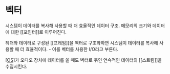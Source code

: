 # 벡터

시스템이 데이터를 복사해 사용할 때 더 효율적인 데이터 구조.
메모리의 크기와 데이터에 대한 [[포인터]]로 이루어진다.

헤더와 데이터로 구성된 [[프레임]]을 벡터로 구조화하면 시스템이 데이터를 복사해 사용할 때 더 효율적이다. - 이를 벡터를 사용한 I/O라고 부른다.

[[OS]]가 오디오 장치에 데이터를 쓸 때도 벡터로 묶인 연속적인 데이터의 [[스트림]]을 수집시킨다.

[//begin]: # "Autogenerated link references for markdown compatibility"
[OS]: docs/OS "OS"
[//end]: # "Autogenerated link references"